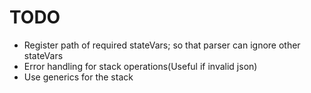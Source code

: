 TODO
=====

- Register path of required stateVars; so that parser can ignore other stateVars
- Error handling for stack operations(Useful if invalid json)
- Use generics for the stack
